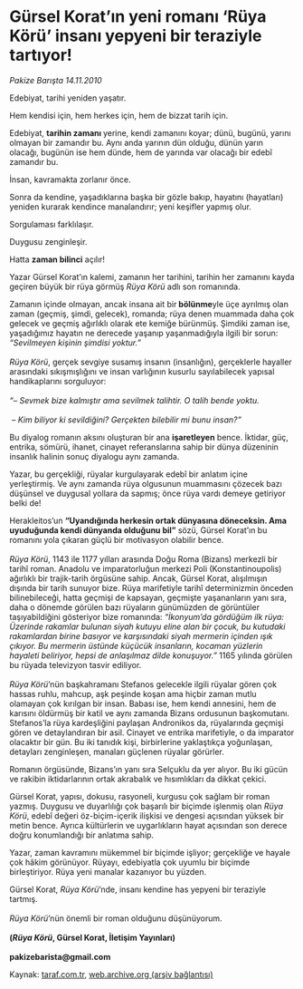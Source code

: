 # Gürsel Korat’ın yeni romanı ‘Rüya Körü’ insanı yepyeni bir teraziyle tartıyor!

*Pakize Barışta 14.11.2010*

<div class="yazi"><p>Edebiyat, tarihi yeniden yaşatır.</p>
<p>Hem kendisi için, hem herkes için, hem de bizzat tarih için.</p>
<p>Edebiyat, <b>tarihin zamanı </b>yerine, kendi zamanını koyar; dünü, bugünü, yarını olmayan bir zamandır bu. Aynı anda yarının dün olduğu, dünün yarın olacağı, bugünün ise hem dünde, hem de yarında var olacağı bir edebî zamandır bu.</p>
<p>İnsan, kavramakta zorlanır önce.</p>
<p>Sonra da kendine, yaşadıklarına başka bir gözle bakıp, hayatını (hayatları) yeniden kurarak kendince manalandırır; yeni keşifler yapmış olur.</p>
<p>Sorgulaması farklılaşır.</p>
<p>Duygusu zenginleşir.</p>
<p>Hatta <b>zaman bilinci</b> açılır!</p>
<p>Yazar Gürsel Korat’ın kalemi, zamanın her tarihini, tarihin her zamanını kayda geçiren büyük bir rüya görmüş <i>Rüya Körü</i> adlı son romanında.</p>
<p>Zamanın içinde olmayan, ancak insana ait bir<b> bölünme</b>yle üçe ayrılmış olan zaman (geçmiş, şimdi, gelecek), romanda; rüya denen muammada daha çok gelecek ve geçmiş ağırlıklı olarak ete kemiğe bürünmüş. Şimdiki zaman ise, yaşadığımız hayatın ne derecede yaşanıp yaşanmadığıyla ilgili bir sorun:<i> “Sevilmeyen kişinin şimdisi yoktur.”<br/><br/></i><i>Rüya Körü</i>, gerçek sevgiye susamış insanın (insanlığın), gerçeklerle hayaller arasındaki sıkışmışlığını ve insan varlığının kusurlu sayılabilecek yapısal handikaplarını sorguluyor: <br/><br/><i>“</i>– <i>Sevmek bize kalmıştır ama sevilmek talihtir. O talih bende yoktu.<br/><br/></i><i> – Kim biliyor ki sevildiğini? Gerçekten bilebilir mi bunu insan?” </i></p>
<p>Bu diyalog romanın aksını oluşturan bir ana <b>işaretleyen</b> bence. İktidar, güç, entrika, sömürü, ihanet, cinayet referanslarına sahip bir dünya düzeninin insanlık halinin sonuç diyalogu aynı zamanda.</p>
<p>Yazar, bu gerçekliği, rüyalar kurgulayarak edebî bir anlatım içine yerleştirmiş. Ve aynı zamanda rüya olgusunun muammasını çözecek bazı düşünsel ve duygusal yollara da sapmış; önce rüya vardı demeye getiriyor belki de!</p>
<p>Herakleitos’un <b>“Uyandığında herkesin ortak dünyasına döneceksin. Ama uyuduğunda kendi dünyanda olduğunu bil”</b> sözü, Gürsel Korat’ın bu romanını yola çıkaran güçlü bir motivasyon olabilir bence. <br/><br/><i>Rüya Körü</i>, 1143 ile 1177 yılları arasında Doğu Roma (Bizans) merkezli bir tarihî roman. Anadolu ve imparatorluğun merkezi Poli (Konstantinoupolis) ağırlıklı bir trajik-tarih örgüsüne sahip. Ancak, Gürsel Korat, alışılmışın dışında bir tarih sunuyor bize. Rüya marifetiyle tarihî determinizmin önceden bilinebileceği, hatta geçmişi de kapsayan, geçmişte yaşananların yanı sıra, daha o dönemde görülen bazı rüyaların günümüzden de görüntüler taşıyabildiğini gösteriyor bize romanında: <i>“İkonyum’da gördüğüm ilk rüya: Üzerinde rakamlar bulunan siyah kutuyu eline alan bir çocuk, bu kutudaki rakamlardan birine basıyor ve karşısındaki siyah mermerin içinden ışık çıkıyor. Bu mermerin üstünde küçücük insanların, kocaman yüzlerin hayaleti beliriyor, hepsi de anlaşılmaz dilde konuşuyor.”</i> 1165 yılında görülen bu rüyada televizyon tasvir ediliyor.<br/><br/><i>Rüya Körü</i>’nün başkahramanı Stefanos gelecekle ilgili rüyalar gören çok hassas ruhlu, mahcup, aşk peşinde koşan ama hiçbir zaman mutlu olamayan çok kırılgan bir insan. Babası ise, hem kendi annesini, hem de karısını öldürmüş bir katil ve aynı zamanda Bizans ordusunun başkomutanı. Stefanos’la rüya kardeşliğini paylaşan Andronikos da, rüyalarında geçmişi gören ve detaylandıran bir asil. Cinayet ve entrika marifetiyle, o da imparator olacaktır bir gün. Bu iki tanıdık kişi, birbirlerine yaklaştıkça yoğunlaşan, detayları zenginleşen, manaları güçlenen rüyalar görürler.</p>
<p>Romanın örgüsünde, Bizans’ın yanı sıra Selçuklu da yer alıyor. Bu iki gücün ve rakibin iktidarlarının ortak akrabalık ve hısımlıkları da dikkat çekici.</p>
<p>Gürsel Korat, yapısı, dokusu, rasyoneli, kurgusu çok sağlam bir roman yazmış. Duygusu ve duyarlılığı çok başarılı bir biçimde işlenmiş olan <i>Rüya Körü</i>, edebî değeri öz-biçim-içerik ilişkisi ve dengesi açısından yüksek bir metin bence. Ayrıca kültürlerin ve uygarlıkların hayat açısından son derece doğru konumlandığı bir anlatıma sahip.</p>
<p>Yazar, zaman kavramını mükemmel bir biçimde işliyor; gerçekliğe ve hayale çok hâkim görünüyor. Rüyayı, edebiyatla çok uyumlu bir biçimde birleştiriyor. Rüya yeni manalar kazanıyor bu yüzden.</p>
<p>Gürsel Korat, <i>Rüya Körü</i>’nde, insanı kendine has yepyeni bir teraziyle tartmış.<br/><br/><i>Rüya Körü</i>’nün önemli bir roman olduğunu düşünüyorum.<br/><br/><b>(<i>Rüya Körü</i>, Gürsel Korat, İletişim Yayınları)<br/><br/></b><b>pakizebarista@gmail.com</b></p></div>

Kaynak: [taraf.com.tr](http://www.taraf.com.tr:80/pakize-barista/makale-gursel-korat-in-yeni-romani-ruya-koru-insani.htm), [web.archive.org (arşiv bağlantısı)](http://web.archive.org/web/20101116125431/http://www.taraf.com.tr:80/pakize-barista/makale-gursel-korat-in-yeni-romani-ruya-koru-insani.htm)
